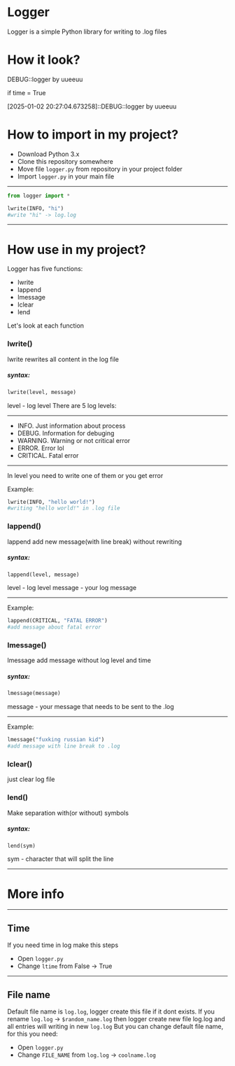 Logger
===========

Logger is a simple Python library for writing to .log files

# How it look?

DEBUG::logger by uueeuu

if time = True

[2025-01-02 20:27:04.673258]::DEBUG::logger by uueeuu

How to import in my project?
===========

* Download Python 3.x
* Clone this repository somewhere
* Move file `logger.py` from repository in your project folder
* Import `logger.py` in your main file

____

```Python
from logger import *

lwrite(INFO, "hi")
#write "hi" -> log.log
```

____

How use in my project?
===========

Logger has five functions:
* lwrite
* lappend
* lmessage
* lclear
* lend

Let's look at each function

### lwrite()

lwrite rewrites all content in the log file

##### syntax:

```Python
lwrite(level, message)
```

level - log level
There are 5 log levels:

_____

* INFO. Just information about process
* DEBUG. Information for debuging
* WARNING. Warning or not critical error
* ERROR. Error lol
* CRITICAL. Fatal error

_____

In level you need to write one of them or you get error

Example:

```Python
lwrite(INFO, "hello world!")
#writing "hello world!" in .log file
```

### lappend()

lappend add new message(with line break) without rewriting

##### syntax:

```Python
lappend(level, message)
```

level - log level
message - your log message

_____

Example:

```Python
lappend(CRITICAL, "FATAL ERROR")
#add message about fatal error
```

### lmessage()

lmessage add message without log level and time

##### syntax:

```Python
lmessage(message)
```

message - your message that needs to be sent to the .log

_____

Example:

```Python
lmessage("fuxking russian kid")
#add message with line break to .log
```

### lclear()

just clear log file

### lend()

Make separation with(or without) symbols

##### syntax:

```Python
lend(sym)
```

sym - character that will split the line

_____

# More info
_____
## Time

If you need time in log make this steps

* Open `logger.py`
* Change `ltime` from False -> True

_____

## File name

Default file name is `log.log`, logger create this file if it dont exists.
If you rename `log.log` -> `$random_name.log` then logger create new file log.log and all entries will writing in new `log.log`
But you can change default file name, for this you need:

* Open `logger.py`
* Change `FILE_NAME` from `log.log` -> `coolname.log`
